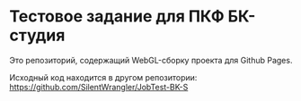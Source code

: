 Тестовое задание для ПКФ БК-студия
==================================

Это репозиторий, содержащий WebGL-сборку проекта для Github Pages.

Исходный код находится в другом репозитории:
https://github.com/SilentWrangler/JobTest-BK-S